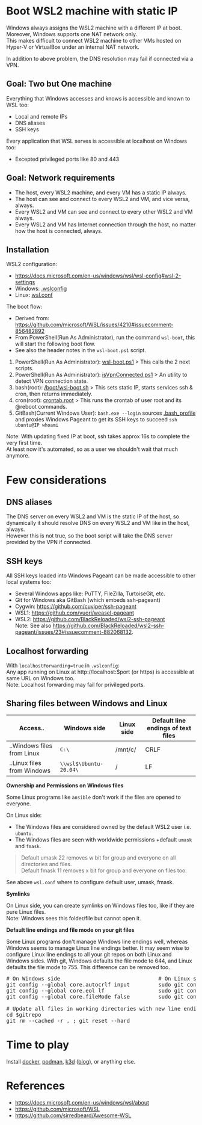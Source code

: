 # Boot WSL2 machine with static IP

Windows always assigns the WSL2 machine with a different IP at boot.<br/>
Moreover, Windows supports one NAT network only.<br/>
This makes difficult to connect WSL2 machine to other VMs hosted on Hyper-V or VirtualBox under an internal NAT network.

In addition to above problem, the DNS resolution may fail if connected via a VPN.

## Goal: Two but One machine

Everything that Windows accesses and knows is accessible and known to WSL too:
- Local and remote IPs
- DNS aliases
- SSH keys

Every application that WSL serves is accessible at localhost on Windows too:
- Excepted privileged ports like 80 and 443

## Goal: Network requirements

- The host, every WSL2 machine, and every VM has a static IP always.
- The host can see and connect to every WSL2 and VM, and vice versa, always.
- Every WSL2 and VM can see and connect to every other WSL2 and VM always.
- Every WSL2 and VM has Internet connection through the host, no matter how the host is connected, always.

## Installation

WSL2 configuration:
- https://docs.microsoft.com/en-us/windows/wsl/wsl-config#wsl-2-settings
- Windows: [.wslconfig](./windows/.wslconfig)
- Linux: [wsl.conf](./linux/wsl.conf)

The boot flow:
- Derived from: https://github.com/microsoft/WSL/issues/4210#issuecomment-856482892
- From PowerShell(Run As Administrator), run the command `wsl-boot`, this will start the following boot flow.
- See also the header notes in the `wsl-boot.ps1` script.

1. PowerShell(Run As Administrator): [wsl-boot.ps1](./windows/wsl-boot.ps1) > This calls the 2 next scripts.
2. PowerShell(Run As Administrator): [isVpnConnected.ps1](./windows/isVpnConnected.ps1) > An utility to detect VPN connection state.
3. bash(root): [/boot/wsl-boot.sh](./linux/wsl-boot.sh) > This sets static IP, starts services ssh & cron, then returns immediately.
4. cron(root): [crontab.root](./linux/wsl-boot.sh) > This runs the crontab of user root and its @reboot commands.
5. GitBash(Current Windows User): `bash.exe --login` sources [.bash_profile](./windows/.bash_profile) and proxies Windows Pageant to get its SSH keys to succeed `ssh ubuntu@IP whoami`

Note: With updating fixed IP at boot, ssh takes approx 16s to complete the very first time.<br/>
At least now it's automated, so as a user we shouldn't wait that much anymore.

# Few considerations

## DNS aliases

The DNS server on every WSL2 and VM is the static IP of the host, so dynamically it should resolve DNS on every WSL2 and VM like in the host, always.<br/>
However this is not true, so the boot script will take the DNS server provided by the VPN if connected.

## SSH keys

All SSH keys loaded into Windows Pageant can be made accessible to other local systems too:
- Several Windows apps like: PuTTY, FileZilla, TurtoiseGit, etc.
- Git for Windows aka GitBash (which embeds ssh-pageant)
- Cygwin: https://github.com/cuviper/ssh-pageant
- WSL1: https://github.com/vuori/weasel-pageant
- WSL2: https://github.com/BlackReloaded/wsl2-ssh-pageant<br/>
Note: See also https://github.com/BlackReloaded/wsl2-ssh-pageant/issues/23#issuecomment-882068132.

## Localhost forwarding

With `localhostForwarding=true` in `.wslconfig`:<br/> Any app running on Linux at
http://localhost:$port (or https) is accessible at same URL on Windows too.<br/>
Note: Localhost forwarding may fail for privileged ports.

## Sharing files between Windows and Linux

| Access..                 | Windows side         |Linux side|Default line endings of text files|
|--------------------------|----------------------|----------|----------------------------------|
|..Windows files from Linux|`C:\`                 |/mnt/c/   |CRLF                              |
|..Linux files from Windows|`\\wsl$\Ubuntu-20.04\`|/         |LF                                |

**Ownership and Permissions on Windows files**

Some Linux programs like `ansible` don't work if the files are opened to everyone.

On Linux side:
- The Windows files are considered owned by the default WSL2 user i.e. `ubuntu`.
- The Windows files are seen with worldwide permissions +default `umask` and `fmask`.

> Default umask 22 removes w bit for group and everyone on all directories and files.<br/>
> Default fmask 11 removes x bit for group and everyone on files too.

See above `wsl.conf` where to configure default user, umask, fmask.

**Symlinks**

On Linux side, you can create symlinks on Windows files too, like if they are pure Linux files.<br/>
Note: Windows sees this folder/file but cannot open it.

**Default line endings and file mode on your git files**

Some Linux programs don't manage Windows line endings well, whereas Windows seems to manage Linux line endings better.
It may seem wise to configure Linux line endings to all your git repos on both Linux and Windows sides.
With git, Windows defaults the file mode to 644, and Linux defaults the file mode to 755. This difference can be removed too.

<pre>
# On Windows side                               # On Linux side
git config --global core.autocrlf input         sudo git config --system core.autocrlf input
git config --global core.eol lf                 sudo git config --system core.eol lf
git config --global core.fileMode false         sudo git config --system core.fileMode false

# Update all files in working directories with new line endings
cd $gitrepo
git rm --cached -r . ; git reset --hard
</pre>

# Time to play

Install [docker](https://docs.docker.com/engine/install/ubuntu/), [podman](https://podman.io/blogs/2021/06/16/install-podman-on-ubuntu.html), [k3d](https://github.com/rancher/k3d#get) ([blog](https://en.sokube.ch/post/k3s-k3d-k8s-a-new-perfect-match-for-dev-and-test-1)), or anything else.

# References

- https://docs.microsoft.com/en-us/windows/wsl/about
- https://github.com/microsoft/WSL
- https://github.com/sirredbeard/Awesome-WSL

